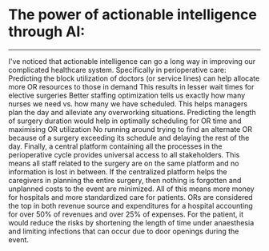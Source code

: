 # The power of actionable intelligence through AI:
---
I've noticed that actionable intelligence can go a long way in improving our complicated healthcare system. Specifically in perioperative care:
Predicting the block utilization of doctors (or service lines) can help allocate more OR resources to those in demand
This results in lesser wait times for elective surgeries
Better staffing optimization tells us exactly how many nurses we need vs. how many we have scheduled.
This helps managers plan the day and alleviate any overworking situations.
Predicting the length of surgery duration would help in optimally scheduling for OR time and maximising OR utilization
No running around trying to find an alternate OR because of a surgery exceeding its schedule and delaying the rest of the day.
Finally, a central platform containing all the processes in the perioperative cycle provides universal access to all stakeholders.
This means all staff related to the surgery are on the same platform and no information is lost in between.
If the centralized platform helps the caregivers in planning the entire surgery, then nothing is forgotten and unplanned costs to the event are minimized. All of this means more money for hospitals and more standardized care for patients.
ORs are considered the top in both revenue source and expenditures for a hospital accounting for over 50% of revenues and over 25% of expenses.
For the patient, it would reduce the risks by shortening the length of time under anaesthesia and limiting infections that can occur due to door openings during the event.
